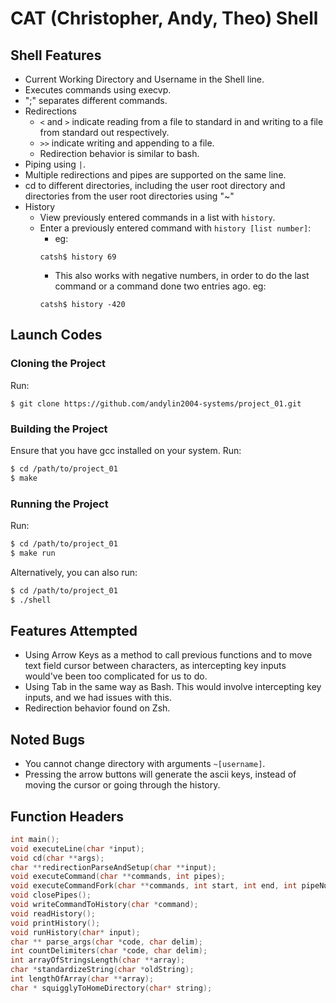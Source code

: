 # CAT (Christopher, Andy, Theo) Shell

## Shell Features
- Current Working Directory and Username in the Shell line.
- Executes commands using execvp.
- ";" separates different commands.
- Redirections
    - `<` and `>` indicate reading from a file to standard in and writing to a file from standard out respectively.
    - `>>` indicate writing and appending to a file.
    - Redirection behavior is similar to bash.
- Piping using `|`.
- Multiple redirections and pipes are supported on the same line.
- cd to different directories, including the user root directory and directories from the user root directories using "~"
- History
    - View previously entered commands in a list with `history`.
    - Enter a previously entered command with `history [list number]`:
        - eg: 
        ``` 
        catsh$ history 69
        ```
        - This also works with negative numbers, in order to do the last command or a command done two entries ago.
        eg:
        ```
        catsh$ history -420
        ```

## Launch Codes

### Cloning the Project
Run:
```
$ git clone https://github.com/andylin2004-systems/project_01.git
```

### Building the Project
Ensure that you have gcc installed on your system.
Run:
```bash
$ cd /path/to/project_01
$ make
```

### Running the Project
Run:

```bash
$ cd /path/to/project_01
$ make run
```
Alternatively, you can also run: 
```bash
$ cd /path/to/project_01
$ ./shell
```

## Features Attempted
- Using Arrow Keys as a method to call previous functions and to move text field cursor between characters, as intercepting key inputs would've been too complicated for us to do.
- Using Tab in the same way as Bash. This would involve intercepting key inputs, and we had issues with this.
- Redirection behavior found on Zsh.

## Noted Bugs
- You cannot change directory with arguments ``` ~[username] ```. 
- Pressing the arrow buttons will generate the ascii keys, instead of moving the cursor or going through the history.

## Function Headers

```c
int main();
void executeLine(char *input);
void cd(char **args);
char **redirectionParseAndSetup(char **input);
void executeCommand(char **commands, int pipes);
void executeCommandFork(char **commands, int start, int end, int pipeNum);
void closePipes();
void writeCommandToHistory(char *command);
void readHistory();
void printHistory();
void runHistory(char* input);
char ** parse_args(char *code, char delim);
int countDelimiters(char *code, char delim);
int arrayOfStringsLength(char **array);
char *standardizeString(char *oldString);
int lengthOfArray(char **array);
char * squigglyToHomeDirectory(char* string);
```
